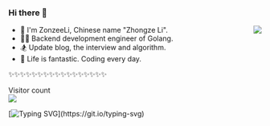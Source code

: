 ### Hi there 👋
<!-- 彩色渐变色 -->
<img align="right" src="https://github-readme-stats.vercel.app/api?username=ZonzeeLi&show_icons=true&include_all_commits=true&bg_color=15,ffcccc,ffffcc,ccffcc,ccffff,ccccff,ffccff&text_color=0066ff&title_color=0066ff" />

- 🌴 I'm ZonzeeLi, Chinese name "Zhongze Li".
- 👨‍💻 Backend development engineer of Golang. 
- 🏂 Update blog, the interview and algorithm.
- 🤪 Life is fantastic. Coding every day.

✨✨✨✨✨✨✨✨✨✨✨✨✨✨✨✨✨

<p align="left"> 
  Visitor count<br>
  <img src="https://profile-counter.glitch.me/ZonzeeLi/count.svg" />
</p>
<!-- 天空之境渐变色
<img align="right" src="https://github-readme-stats.vercel.app/api?username=ZonzeeLi&show_icons=true&include_all_commits=true&bg_color=0,ffd1a3,a3ffff,a3a3ff&text_color=6666ff&title_color=6666ff">

浅冰淇淋渐变色
<img align="right" src="https://github-readme-stats.vercel.app/api?username=ZonzeeLi&show_icons=true&include_all_commits=true&bg_color=10,dbedff,ffeddb"> -->

彩色渐变色
<img align="right" src="https://github-readme-stats.vercel.app/api?username=ZonzeeLi&show_icons=true&include_all_commits=true&bg_color=15,ffcccc,ffffcc,ccffcc,ccffff,ccccff,ffccff&text_color=0066ff&title_color=0066ff" />

<!-- 彩色深渐变色
<img align="right" src="https://github-readme-stats.vercel.app/api?username=ZonzeeLi&show_icons=true&include_all_commits=true&bg_color=5,a8a8ff,ffa8ff,ffa8a8 ,ffffa8,a8ffa8,a8ffff"> 

迈阿密渐变色
<img align="right" src="https://github-readme-stats.vercel.app/api?username=ZonzeeLi&show_icons=true&include_all_commits=true&bg_color=10,fbda61,ff5acd"> 

嫩肤渐变色
<img align="right" src="https://github-readme-stats.vercel.app/api?username=ZonzeeLi&show_icons=true&include_all_commits=true&bg_color=0,ecd6ff,ffd7ea,ffecd6">  -->

[![Typing SVG](https://readme-typing-svg.demolab.com?font=Fira+Code&pause=1000&color=1BFFF9&center=true&vCenter=true&random=false&width=435&lines=Hi%2C+I'm+ZonzeeLi.;Welcome+to+my+Github+Page.;Wish+you+have+a+nice+day!)](https://git.io/typing-svg)

<!--
**ZonzeeLi/ZonzeeLi** is a ✨ _special_ ✨ repository because its `README.md` (this file) appears on your GitHub profile.

Here are some ideas to get you started:

- 🔭 I’m currently working on ...
- 🌱 I’m currently learning ...
- 👯 I’m looking to collaborate on ...
- 🤔 I’m looking for help with ...
- 💬 Ask me about ...
- 📫 How to reach me: ...
- 😄 Pronouns: ...
- ⚡ Fun fact: ...
-->
